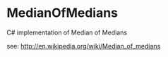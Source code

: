 MedianOfMedians
===============

C# implementation of Median of Medians

see: http://en.wikipedia.org/wiki/Median_of_medians
